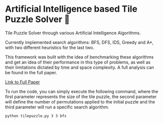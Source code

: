 # Artificial Intelligence based Tile Puzzle Solver 🌊


Tile Puzzle Solver through various Artificial Intelligence Algorithms.

Currently implemented search algorithms: BFS, DFS, IDS, Greedy and A*, with two different heuristics for the last two. 

This framework was built with the idea of benchmarking these algorithms and get an idea of their performance in this type of problems, as well as their limitations dictated by time and space complexity. A full analysis can be found in the full paper.

[Link to Full Paper](paper.pdf)

To run the code, you can simply execute the following command, where the first parameter represents the size of the tile puzzle, the second parameter will define the number of permutations applied to the initial puzzle and the third parameter will run a specific search algorithm.
```
python tilepuzzle.py 3 3 bfs
``` 
